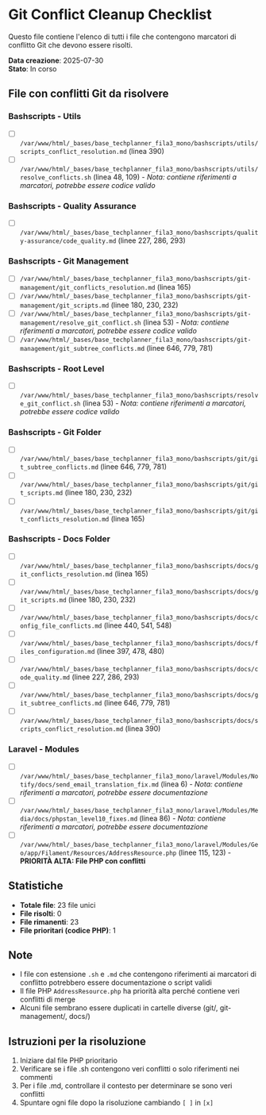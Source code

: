 # Git Conflict Cleanup Checklist

Questo file contiene l'elenco di tutti i file che contengono marcatori di conflitto Git che devono essere risolti.

**Data creazione**: 2025-07-30  
**Stato**: In corso

## File con conflitti Git da risolvere

### Bashscripts - Utils
- [ ] `/var/www/html/_bases/base_techplanner_fila3_mono/bashscripts/utils/scripts_conflict_resolution.md` (linea 390)
- [ ] `/var/www/html/_bases/base_techplanner_fila3_mono/bashscripts/utils/resolve_conflicts.sh` (linea 48, 109) - *Nota: contiene riferimenti a marcatori, potrebbe essere codice valido*

### Bashscripts - Quality Assurance  
- [ ] `/var/www/html/_bases/base_techplanner_fila3_mono/bashscripts/quality-assurance/code_quality.md` (linee 227, 286, 293)

### Bashscripts - Git Management
- [ ] `/var/www/html/_bases/base_techplanner_fila3_mono/bashscripts/git-management/git_conflicts_resolution.md` (linea 165)
- [ ] `/var/www/html/_bases/base_techplanner_fila3_mono/bashscripts/git-management/git_scripts.md` (linee 180, 230, 232)
- [ ] `/var/www/html/_bases/base_techplanner_fila3_mono/bashscripts/git-management/resolve_git_conflict.sh` (linea 53) - *Nota: contiene riferimenti a marcatori, potrebbe essere codice valido*
- [ ] `/var/www/html/_bases/base_techplanner_fila3_mono/bashscripts/git-management/git_subtree_conflicts.md` (linee 646, 779, 781)

### Bashscripts - Root Level
- [ ] `/var/www/html/_bases/base_techplanner_fila3_mono/bashscripts/resolve_git_conflict.sh` (linea 53) - *Nota: contiene riferimenti a marcatori, potrebbe essere codice valido*

### Bashscripts - Git Folder
- [ ] `/var/www/html/_bases/base_techplanner_fila3_mono/bashscripts/git/git_subtree_conflicts.md` (linee 646, 779, 781)
- [ ] `/var/www/html/_bases/base_techplanner_fila3_mono/bashscripts/git/git_scripts.md` (linee 180, 230, 232)
- [ ] `/var/www/html/_bases/base_techplanner_fila3_mono/bashscripts/git/git_conflicts_resolution.md` (linea 165)

### Bashscripts - Docs Folder
- [ ] `/var/www/html/_bases/base_techplanner_fila3_mono/bashscripts/docs/git_conflicts_resolution.md` (linea 165)
- [ ] `/var/www/html/_bases/base_techplanner_fila3_mono/bashscripts/docs/git_scripts.md` (linee 180, 230, 232)
- [ ] `/var/www/html/_bases/base_techplanner_fila3_mono/bashscripts/docs/config_file_conflicts.md` (linee 440, 541, 548)
- [ ] `/var/www/html/_bases/base_techplanner_fila3_mono/bashscripts/docs/files_configuration.md` (linee 397, 478, 480)
- [ ] `/var/www/html/_bases/base_techplanner_fila3_mono/bashscripts/docs/code_quality.md` (linee 227, 286, 293)
- [ ] `/var/www/html/_bases/base_techplanner_fila3_mono/bashscripts/docs/git_subtree_conflicts.md` (linee 646, 779, 781)
- [ ] `/var/www/html/_bases/base_techplanner_fila3_mono/bashscripts/docs/scripts_conflict_resolution.md` (linea 390)

### Laravel - Modules
- [ ] `/var/www/html/_bases/base_techplanner_fila3_mono/laravel/Modules/Notify/docs/send_email_translation_fix.md` (linea 6) - *Nota: contiene riferimenti a marcatori, potrebbe essere documentazione*
- [ ] `/var/www/html/_bases/base_techplanner_fila3_mono/laravel/Modules/Media/docs/phpstan_level10_fixes.md` (linea 86) - *Nota: contiene riferimenti a marcatori, potrebbe essere documentazione*
- [ ] `/var/www/html/_bases/base_techplanner_fila3_mono/laravel/Modules/Geo/app/Filament/Resources/AddressResource.php` (linee 115, 123) - **PRIORITÀ ALTA: File PHP con conflitti**

## Statistiche
- **Totale file**: 23 file unici
- **File risolti**: 0
- **File rimanenti**: 23
- **File prioritari (codice PHP)**: 1

## Note
- I file con estensione `.sh` e `.md` che contengono riferimenti ai marcatori di conflitto potrebbero essere documentazione o script validi
- Il file PHP `AddressResource.php` ha priorità alta perché contiene veri conflitti di merge
- Alcuni file sembrano essere duplicati in cartelle diverse (git/, git-management/, docs/)

## Istruzioni per la risoluzione
1. Iniziare dal file PHP prioritario
2. Verificare se i file .sh contengono veri conflitti o solo riferimenti nei commenti
3. Per i file .md, controllare il contesto per determinare se sono veri conflitti
4. Spuntare ogni file dopo la risoluzione cambiando `[ ]` in `[x]`
